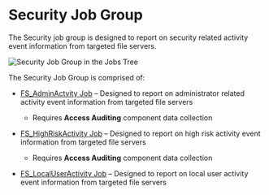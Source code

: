# Security Job Group

The Security job group is designed to report on security related activity event information from
targeted file servers.

![Security Job Group in the Jobs Tree](/img/product_docs/accessanalyzer/admin/hostmanagement/jobstree.webp)

The Security Job Group is comprised of:

- [FS_AdminActvity Job](/docs/accessanalyzer/12.0/solutions/filesystem/activity/security/fs_adminactvity.md) – Designed to report on administrator related activity
  event information from targeted file servers

    - Requires **Access Auditing** component data collection

- [FS_HighRiskActivity Job](/docs/accessanalyzer/12.0/solutions/filesystem/activity/security/fs_highriskactivity.md) – Designed to report on high risk activity event
  information from targeted file servers

    - Requires **Access Auditing** component data collection

- [FS_LocalUserActivity Job](/docs/accessanalyzer/12.0/solutions/filesystem/activity/security/fs_localuseractivity.md) – Designed to report on local user activity
  event information from targeted file servers
